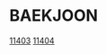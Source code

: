 # BAEKJOON

<a href="https://github.com/JMine97/BAEKJOON/blob/main/Floyd-Warshall/11403.py">11403</a>
<a href="https://github.com/JMine97/BAEKJOON/blob/main/Floyd-Warshall/11404.py">11404</a>
